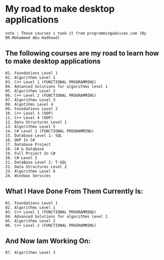 # My road to make desktop applications
    note : These courses i took it from programmingadvices.com (By DR.Mohammed Abu Hadhood)

## The following courses are my road to learn how to make desktop applications

    01. Foundations Level 1
    02. Algorithms Level 1
    03. C++ Level 1 (FUNCTIONAL PROGRAMMING)
    04. Advanced Solutions for algorithms level 1
    05. Algorithms Level 2
    06. C++ Level 2 (FUNCTIONAL PROGRAMMING)
    07. Algorithms Level 3
    08. Algotihms Level 4
    09. Foundations Level 2
    10. C++ Level 3 (OOP)
    11. C++ Level 4 (OOP)
    12. Data Structures Level 1
    13. Algorithms Level 5
    14. C# Level 1 (FUNCTIONAL PROGRAMMING)
    15. Database Level 1: SQL
    16. OOP In C#
    17. Database Project
    18. C# & Database
    19. Full Project In C#
    20. C# Level 2
    21. DataBase Level 2: T-SQL
    22. Data Structures Level 2
    23. Algorithms Level 6
    24. Windows Services

## What I Have Done From Them Currently Is:
    01. Foundations Level 1
    02. Algorithms Level 1
    03. C++ Level 1 (FUNCTIONAL PROGRAMMING)
    04. Advanced Solutions for algorithms level 1
    05. Algorithms Level 2
    06. C++ Level 2 (FUNCTIONAL PROGRAMMING)

## And Now Iam Working On:
    07. Algorithms Level 3
    
